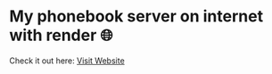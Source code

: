 # My phonebook server on internet with render 🌐

Check it out here: [Visit Website](https://phonebook-server-9wlu.onrender.com/)
